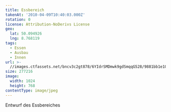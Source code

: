 ```yaml
---
title: Essbereich
takenAt: '2010-04-09T10:40:03.000Z'
rotation: 0
license: Attribution-NoDerivs License
geo:
  lat: 50.094926
  lng: 8.768119
tags:
  - Essen
  - Ausbau
  - Innen
url: >-
  //images.ctfassets.net/bncv3c2gt878/6YIdrSMDmwk9gdSmqqG528/9881bb1e10e4618457d31ecf402458d1/essbereich_4504521619_o
size: 277216
image:
  width: 1024
  height: 768
contentType: image/jpeg
---
```


Entwurf des Essbereiches